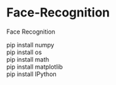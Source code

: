 # Face-Recognition
Face Recognition 

pip install numpy \
pip install os\
pip install math\
pip install matplotlib \
pip install IPython
